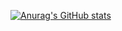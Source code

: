 [![Anurag's GitHub stats](https://github-readme-stats.vercel.app/apifilgueira5anuraghazra)](https://github.com/anuraghazra/github-readme-stats)
